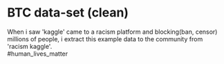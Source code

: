 # BTC data-set (clean)
When i saw 'kaggle' came to a racism platform and blocking(ban, censor) millions of people, i extract this example data to the community from 'racism kaggle'.\
#human_lives_matter
